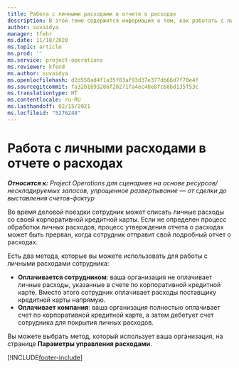 ```yaml
---
title: Работа с личными расходами в отчете о расходах
description: В этой теме содержится информация о том, как работать с личными расходами, которые несут сотрудники во время деловых поездок.
author: suvaidya
manager: tfehr
ms.date: 11/18/2020
ms.topic: article
ms.prod: ''
ms.service: project-operations
ms.reviewer: kfend
ms.author: suvaidya
ms.openlocfilehash: d2d558ad4f1a35f83af93d37e377db66d7f70e4f
ms.sourcegitcommit: fa32b1893286f20271fa4ec4be8fc68bd135f53c
ms.translationtype: HT
ms.contentlocale: ru-RU
ms.lasthandoff: 02/15/2021
ms.locfileid: "5276248"
---
```

# <a name="work-with-personal-expenses-on-an-expense-report"></a>Работа с личными расходами в отчете о расходах

_**Относится к:** Project Operations для сценариев на основе ресурсов/нескладируемых запасов, упрощенное развертывание — от сделки до выставления счетов-фактур_

Во время деловой поездки сотрудник может списать личные расходы со своей корпоративной кредитной карты. Если не определен процесс обработки личных расходов, процесс утверждения отчета о расходах может быть прерван, когда сотрудник отправит свой подробный отчет о расходах.

Есть два метода, которые вы можете использовать для работы с личными расходами сотрудника:

  - **Оплачивается сотрудником**: ваша организация не оплачивает личные расходы, указанные в счете по корпоративной кредитной карте. Вместо этого сотрудник оплачивает расходы поставщику кредитной карты напрямую. 
  - **Оплачивает компания**: ваша организация полностью оплачивает счет по корпоративной кредитной карте, а затем дебетует счет сотрудника для покрытия личных расходов.

Вы можете выбрать метод, который использует ваша организация, на странице **Параметры управления расходами**.


[!INCLUDE[footer-include](../includes/footer-banner.md)]